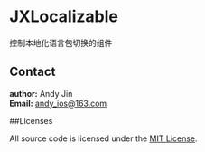 # JXLocalizable

控制本地化语言包切换的组件

## Contact

**author:** Andy Jin  
**Email:** andy_ios@163.com

##Licenses

All source code is licensed under the [MIT License](https://github.com/andy0323/JXLocalizable/blob/master/LICENSE).
